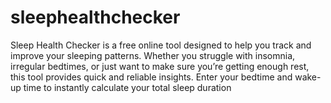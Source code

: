 # sleephealthchecker
Sleep Health Checker is a free online tool designed to help you track and improve your sleeping patterns. Whether you struggle with insomnia, irregular bedtimes, or just want to make sure you’re getting enough rest, this tool provides quick and reliable insights. Enter your bedtime and wake-up time to instantly calculate your total sleep duration
